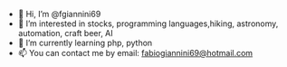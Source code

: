- 👋 Hi, I’m @fgiannini69
- 👀 I’m interested in stocks, programming languages,hiking, astronomy, automation, craft beer, AI
- 🌱 I’m currently learning php, python
- 📫 You can contact me by email: fabiogiannini69@hotmail.com
